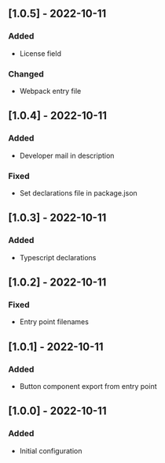 ## [1.0.5] - 2022-10-11

### Added

-   License field

### Changed

-   Webpack entry file

## [1.0.4] - 2022-10-11

### Added

-   Developer mail in description

### Fixed

-   Set declarations file in package.json

## [1.0.3] - 2022-10-11

### Added

-   Typescript declarations

## [1.0.2] - 2022-10-11

### Fixed

-   Entry point filenames

## [1.0.1] - 2022-10-11

### Added

-   Button component export from entry point

## [1.0.0] - 2022-10-11

### Added

-   Initial configuration
